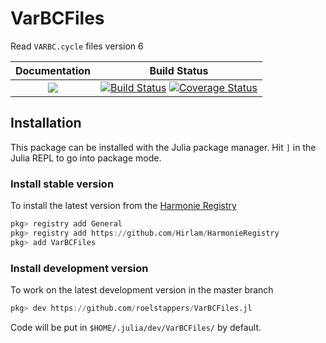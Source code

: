 

# VarBCFiles

Read `VARBC.cycle` files version 6


| **Documentation**                    | **Build Status**                              |
|:------------------------------------:|:---------------------------------------------:|
| [![](https://img.shields.io/badge/docs-dev-blue.svg)](https://roelstappers.github.io/VarBCFiles.jl/dev) | [![Build Status](https://travis-ci.com/roelstappers/VarBCFiles.jl.svg?branch=master)](https://travis-ci.com/roelstappers/VarBCFiles.jl) [![Coverage Status](https://coveralls.io/repos/github/roelstappers/VarBCFiles.jl/badge.svg?branch=master)](https://coveralls.io/github/roelstappers/VarBCFiles.jl?branch=master)


## Installation 

This package can be installed with the Julia package manager. Hit `]` in the Julia REPL to go into package mode. 


### Install stable version  

To install the latest version from the [Harmonie Registry](https://github.com/Hirlam/HarmonieRegistry)  

```julia
pkg> registry add General
pkg> registry add https://github.com/Hirlam/HarmonieRegistry
pkg> add VarBCFiles
```

### Install development version

To work on the latest development version in the master branch

```julia
pkg> dev https://github.com/roelstappers/VarBCFiles.jl
```

Code will be put in `$HOME/.julia/dev/VarBCFiles/` by default. 
